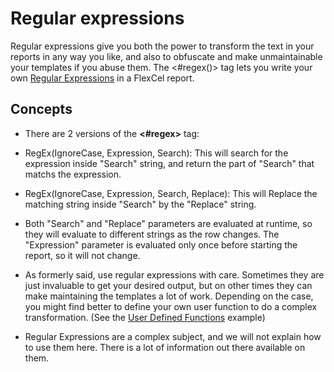 # Regular expressions

Regular expressions give you both the power to transform the text in
your reports in any way you like, and also to obfuscate and make
unmaintainable your templates if you abuse them. The \<\#regex()\> tag
lets you write your own [Regular Expressions](https://download.tmssoftware.com/flexcel/doc/vcl/guides/reports-tag-reference.html#regular-expressions) in a FlexCel report.

## Concepts

- There are 2 versions of the **\<\#regex\>** tag:

- RegEx(IgnoreCase, Expression, Search): This will search for the
  expression inside \"Search\" string, and return the part of
  \"Search\" that matchs the expression.

- RegEx(IgnoreCase, Expression, Search, Replace): This will Replace
  the matching string inside \"Search\" by the \"Replace\" string.

- Both \"Search\" and \"Replace\" parameters are evaluated at runtime,
  so they will evaluate to different strings as the row changes. The
  \"Expression\" parameter is evaluated only once before starting
  the report, so it will not change.

- As formerly said, use regular expressions with care. Sometimes they
  are just invaluable to get your desired output, but on other times
  they can make maintaining the templates a lot of work. Depending
  on the case, you might find better to define your own user
  function to do a complex transformation. (See the [User Defined Functions](https://download.tmssoftware.com/flexcel/doc/vcl/samples/delphi/reports/user-defined-functions/index.html) example)

- Regular Expressions are a complex subject, and we will not explain
  how to use them here. There is a lot of information out there available on them.
